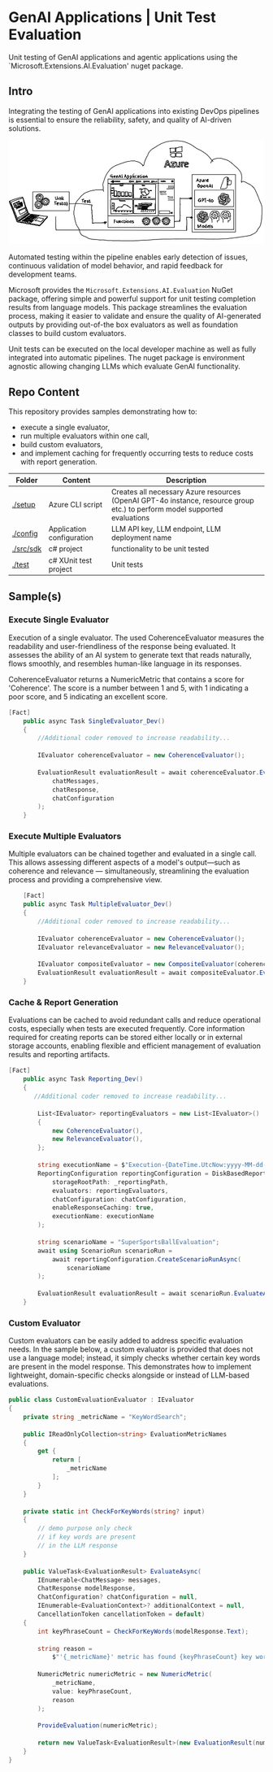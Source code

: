 # GenAI Applications | Unit Test Evaluation

Unit testing of GenAI applications and agentic applications using the `Microsoft.Extensions.AI.Evaluation' nuget package.

## Intro

Integrating the testing of GenAI applications into existing DevOps pipelines is essential to ensure the reliability, safety, and quality of AI-driven solutions. 

![Overview](./media/img/overview.jpg)

Automated testing within the pipeline enables early detection of issues, continuous validation of model behavior, and rapid feedback for development teams.

Microsoft provides the `Microsoft.Extensions.AI.Evaluation` NuGet package, offering simple and powerful support for unit testing completion results from language models. This package streamlines the evaluation process, making it easier to validate and ensure the quality of AI-generated outputs by providing out-of-the box evaluators as well as foundation classes to build custom evaluators.

Unit tests can be executed on the local developer machine as well as fully integrated into automatic pipelines. The nuget package is environment agnostic allowing changing LLMs which evaluate GenAI functionality.

## Repo Content

This repository provides samples demonstrating how to:
- execute a single evaluator, 
- run multiple evaluators within one call, 
- build custom evaluators, 
- and implement caching for frequently occurring tests to reduce costs with report generation.

| Folder | Content | Description |
|---------------|--------------|---------------|
| [./setup](./setup/setup.azcli) | Azure CLI script | Creates all necessary Azure resources (OpenAI GPT-4o instance, resource group etc.) to perform model supported evaluations |
| [./config](./config/) | Application configuration | LLM API key, LLM endpoint, LLM deployment name |
| [./src/sdk](./src/sdk) | c# project | functionality to be unit tested |
| [./test](./test/) | c# XUnit test project | Unit tests |

## Sample(s)

### Execute Single Evaluator

Execution of a single evaluator. The used CoherenceEvaluator measures the readability and user-friendliness of the response being evaluated. It assesses the ability of an AI system to generate text that reads naturally, flows smoothly, and resembles human-like language in its responses.

CoherenceEvaluator returns a NumericMetric that contains a score for 'Coherence'. The score is a number between 1 and 5, with 1 indicating a poor score, and 5 indicating an excellent score. 

```csharp
[Fact]
    public async Task SingleEvaluator_Dev()
    {
        //Additional coder removed to increase readability...

        IEvaluator coherenceEvaluator = new CoherenceEvaluator();

        EvaluationResult evaluationResult = await coherenceEvaluator.EvaluateAsync(
            chatMessages,
            chatResponse,
            chatConfiguration
        );
    }
```

### Execute Multiple Evaluators

Multiple evaluators can be chained together and evaluated in a single call. This allows assessing different aspects of a model's output—such as coherence and relevance — simultaneously, streamlining the evaluation process and providing a comprehensive view.

```csharp
    [Fact]
    public async Task MultipleEvaluator_Dev()
    {
        //Additional coder removed to increase readability...

        IEvaluator coherenceEvaluator = new CoherenceEvaluator();
        IEvaluator relevanceEvaluator = new RelevanceEvaluator();

        IEvaluator compositeEvaluator = new CompositeEvaluator(coherenceEvaluator, relevanceEvaluator);
        EvaluationResult evaluationResult = await compositeEvaluator.EvaluateAsync(chatMessages, chatResponse, chatConfiguration);
    }
```

### Cache & Report Generation

Evaluations can be cached to avoid redundant calls and reduce operational costs, especially when tests are executed frequently. Core information required for creating reports can be stored either locally or in external storage accounts, enabling flexible and efficient management of evaluation results and reporting artifacts.

```csharp
[Fact]
    public async Task Reporting_Dev()
    {
       //Additional coder removed to increase readability...

        List<IEvaluator> reportingEvaluators = new List<IEvaluator>()
        {
            new CoherenceEvaluator(),
            new RelevanceEvaluator(),
        };

        string executionName = $"Execution-{DateTime.UtcNow:yyyy-MM-dd-HH-mm-ss}";
        ReportingConfiguration reportingConfiguration = DiskBasedReportingConfiguration.Create(
            storageRootPath: _reportingPath,
            evaluators: reportingEvaluators,
            chatConfiguration: chatConfiguration,
            enableResponseCaching: true,
            executionName: executionName
        );

        string scenarioName = "SuperSportsBallEvaluation";
        await using ScenarioRun scenarioRun =
            await reportingConfiguration.CreateScenarioRunAsync(
                scenarioName
        );

        EvaluationResult evaluationResult = await scenarioRun.EvaluateAsync(chatMessages, chatResponse);
    }
```

### Custom Evaluator

Custom evaluators can be easily added to address specific evaluation needs. In the sample below, a custom evaluator is provided that does not use a language model; instead, it simply checks whether certain key words are present in the model response. This demonstrates how to implement lightweight, domain-specific checks alongside or instead of LLM-based evaluations.

```csharp
public class CustomEvaluationEvaluator : IEvaluator
{
    private string _metricName = "KeyWordSearch";

    public IReadOnlyCollection<string> EvaluationMetricNames
    {
        get {
            return [
                _metricName
            ];
        }
    }
    
    private static int CheckForKeyWords(string? input)
    {
        // demo purpose only check 
        // if key words are present
        // in the LLM response
    }

    public ValueTask<EvaluationResult> EvaluateAsync(
        IEnumerable<ChatMessage> messages,
        ChatResponse modelResponse,
        ChatConfiguration? chatConfiguration = null,
        IEnumerable<EvaluationContext>? additionalContext = null,
        CancellationToken cancellationToken = default)
    {
        int keyPhraseCount = CheckForKeyWords(modelResponse.Text);

        string reason =
            $"'{_metricName}' metric has found {keyPhraseCount} key words.";

        NumericMetric numericMetric = new NumericMetric(
            _metricName,
            value: keyPhraseCount,
            reason
        );

        ProvideEvaluation(numericMetric);

        return new ValueTask<EvaluationResult>(new EvaluationResult(numericMetric));
    }
}
```






